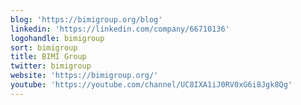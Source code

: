 ```yaml
---
blog: 'https://bimigroup.org/blog'
linkedin: 'https://linkedin.com/company/66710136'
logohandle: bimigroup
sort: bimigroup
title: BIMI Group
twitter: bimigroup
website: 'https://bimigroup.org/'
youtube: 'https://youtube.com/channel/UC8IXA1iJ0RV0xG6i8Jgk8Qg'
---
```

